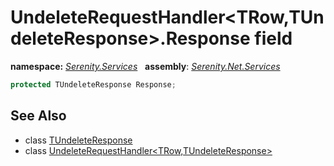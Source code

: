 # UndeleteRequestHandler&lt;TRow,TUndeleteResponse&gt;.Response field
**namespace:** *[Serenity.Services](../../README.md#serenity.services-namespace)*   **assembly**: *[Serenity.Net.Services](../../README.md)*

```csharp
protected TUndeleteResponse Response;
```

## See Also

* class [TUndeleteResponse](../Serenity.Net.Services/../UndeleteRequestHandler-2.TUndeleteResponse.md)
* class [UndeleteRequestHandler&lt;TRow,TUndeleteResponse&gt;](../UndeleteRequestHandler-2.md)